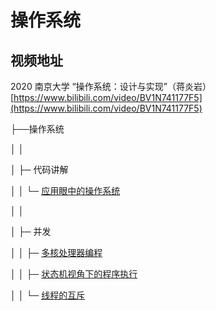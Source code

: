 # 操作系统

## 视频地址

2020 南京大学 “操作系统：设计与实现”（蒋炎岩）[https://www.bilibili.com/video/BV1N741177F5](https://www.bilibili.com/video/BV1N741177F5)

├──操作系统

│ │

│ ├─ 代码讲解

│ │ └─ [ 应用眼中的操作系统](notes/计算机基础/操作系统/南京大学“操作系统：设计与实现”/code/01) 

│ │

│ ├─ 并发

│ │ ├─ [ 多核处理器编程](notes/计算机基础/操作系统/南京大学“操作系统：设计与实现”/class/01)

│ │ ├─ [ 状态机视角下的程序执行](notes/计算机基础/操作系统/南京大学“操作系统：设计与实现”/class/02)

│ │ └─ [ 线程的互斥](notes/计算机基础/操作系统/南京大学“操作系统：设计与实现”/class/03)